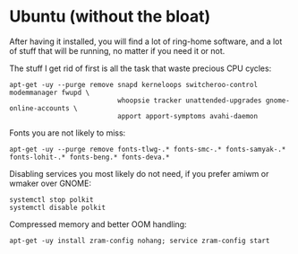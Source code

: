 # Ubuntu (without the bloat)

After having it installed, you will find a lot of ring-home software, and a
lot of stuff that will be running, no matter if you need it or not.

The stuff I get rid of first is all the task that waste precious CPU cycles:
```
apt-get -uy --purge remove snapd kerneloops switcheroo-control modemmanager fwupd \
                           whoopsie tracker unattended-upgrades gnome-online-accounts \
                           apport apport-symptoms avahi-daemon
```

Fonts you are not likely to miss:
```
apt-get -uy --purge remove fonts-tlwg-.* fonts-smc-.* fonts-samyak-.* fonts-lohit-.* fonts-beng.* fonts-deva.*
```

Disabling services you most likely do not need, if you prefer amiwm or wmaker over GNOME:
```
systemctl stop polkit
systemctl disable polkit
```

Compressed memory and better OOM handling:
```
apt-get -uy install zram-config nohang; service zram-config start
```
